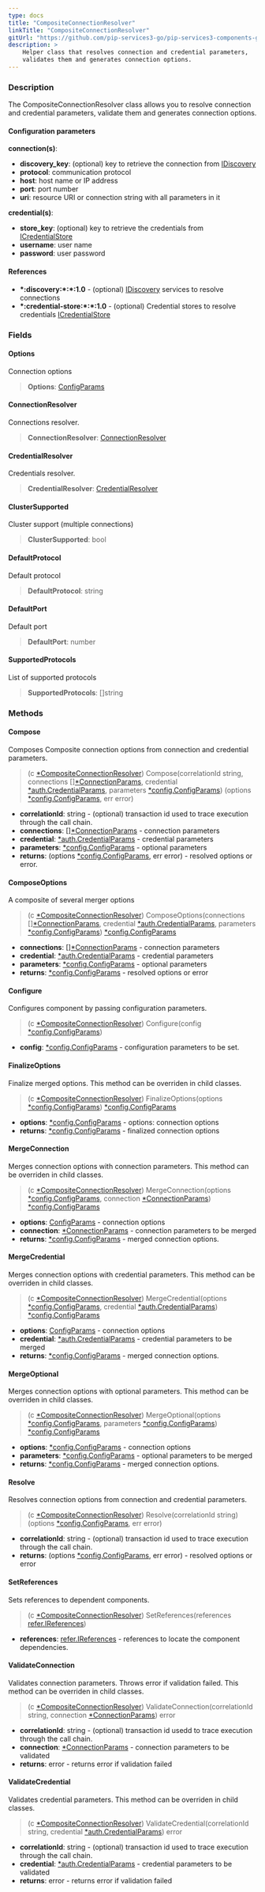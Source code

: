 ```yaml
---
type: docs
title: "CompositeConnectionResolver"
linkTitle: "CompositeConnectionResolver"
gitUrl: "https://github.com/pip-services3-go/pip-services3-components-go"
description: >
    Helper class that resolves connection and credential parameters,
    validates them and generates connection options.
---
```


### Description

The CompositeConnectionResolver class allows you to resolve connection and credential parameters, validate them and generates connection options.

#### Configuration parameters

**connection(s)**:
  - **discovery_key**: (optional) key to retrieve the connection from [IDiscovery](../idiscovery)
  - **protocol**: communication protocol
  - **host**: host name or IP address
  - **port**: port number
  - **uri**: resource URI or connection string with all parameters in it
  
**credential(s)**:
  - **store_key**: (optional) key to retrieve the credentials from [ICredentialStore](../../auth/icredential_store)
  - **username**: user name
  - **password**: user password

#### References
- **\*:discovery:\*:\*:1.0** - (optional) [IDiscovery](../idiscovery) services to resolve connections
- **\*:credential-store:\*:\*:1.0** - (optional) Credential stores to resolve credentials [ICredentialStore](../../auth/icredential_store)


### Fields

<span class="hide-title-link">

#### Options
Connection options
> **Options**: [ConfigParams](../../../commons/config/config_params)

#### ConnectionResolver
Connections resolver.
> **ConnectionResolver**: [ConnectionResolver](../connection_resolver)

#### CredentialResolver
Credentials resolver.
> **CredentialResolver**: [CredentialResolver](../../auth/credential_resolver)

#### ClusterSupported
Cluster support (multiple connections)
> **ClusterSupported**: bool

#### DefaultProtocol
Default protocol
> **DefaultProtocol**: string

#### DefaultPort
Default port
> **DefaultPort**: number

#### SupportedProtocols
List of supported protocols
> **SupportedProtocols**: []string


</span>

### Methods

#### Compose
Composes Composite connection options from connection and credential parameters.

> (c [*CompositeConnectionResolver]()) Compose(correlationId string, connections [][*ConnectionParams](../connection_params), credential [*auth.CredentialParams](../../auth/credential_params), parameters [*config.ConfigParams](../../../commons/config/config_params)) (options [*config.ConfigParams](../../../commons/config/config_params), err error)

- **correlationId**: string - (optional) transaction id used to trace execution through the call chain.
- **connections**: [][*ConnectionParams](../connection_params) - connection parameters
- **credential**: [*auth.CredentialParams](../../auth/credential_params) - credential parameters
- **parameters**: [*config.ConfigParams](../../../commons/config/config_params) - optional parameters
- **returns**: (options [*config.ConfigParams](../../../commons/config/config_params), err error) - resolved options or error.


#### ComposeOptions
A composite of several merger options

> (c [*CompositeConnectionResolver]()) ComposeOptions(connections [][*ConnectionParams](../connection_params), credential [*auth.CredentialParams](../../auth/credential_params), parameters [*config.ConfigParams](../../../commons/config/config_params)) [*config.ConfigParams](../../../commons/config/config_params)

- **connections**: [][*ConnectionParams](../connection_params) - connection parameters
- **credential**: [*auth.CredentialParams](../../auth/credential_params) - credential parameters
- **parameters**: [*config.ConfigParams](../../../commons/config/config_params) - optional parameters
- **returns**: [*config.ConfigParams](../../../commons/config/config_params) - resolved options or error


#### Configure
Configures component by passing configuration parameters.

> (c [*CompositeConnectionResolver]()) Configure(config [*config.ConfigParams](../../../commons/config/config_params))

- **config**: [*config.ConfigParams](../../../commons/config/config_params) - configuration parameters to be set.


#### FinalizeOptions
Finalize merged options.
This method can be overriden in child classes.

> (c [*CompositeConnectionResolver]()) FinalizeOptions(options [*config.ConfigParams](../../../commons/config/config_params)) [*config.ConfigParams](../../../commons/config/config_params)

- **options**: [*config.ConfigParams](../../../commons/config/config_params) - options: connection options
- **returns**: [*config.ConfigParams](../../../commons/config/config_params) - finalized connection options


#### MergeConnection
Merges connection options with connection parameters. 
This method can be overriden in child classes.

> (c [*CompositeConnectionResolver]()) MergeConnection(options [*config.ConfigParams](../../../commons/config/config_params), connection [*ConnectionParams](../connection_params)) [*config.ConfigParams](../../../commons/config/config_params)

- **options**: [ConfigParams](../../../commons/config/config_params) - connection options
- **connection**: [*ConnectionParams](../connection_params) - connection parameters to be merged
- **returns**: [*config.ConfigParams](../../../commons/config/config_params) - merged connection options.


#### MergeCredential
Merges connection options with credential parameters.
This method can be overriden in child classes.

> (c [*CompositeConnectionResolver]()) MergeCredential(options [*config.ConfigParams](../../../commons/config/config_params), credential [*auth.CredentialParams](../../auth/credential_params)) [*config.ConfigParams](../../../commons/config/config_params)

- **options**: [ConfigParams](../../../commons/config/config_params) - connection options
- **credential**: [*auth.CredentialParams](../../auth/credential_params) - credential parameters to be merged
- **returns**: [*config.ConfigParams](../../../commons/config/config_params) - merged connection options.


#### MergeOptional
Merges connection options with optional parameters.
This method can be overriden in child classes.

> (c [*CompositeConnectionResolver]()) MergeOptional(options [*config.ConfigParams](../../../commons/config/config_params), parameters [*config.ConfigParams](../../../commons/config/config_params)) [*config.ConfigParams](../../../commons/config/config_params)

- **options**: [*config.ConfigParams](../../../commons/config/config_params) - connection options
- **parameters**: [*config.ConfigParams](../../../commons/config/config_params) - optional parameters to be merged
- **returns**: [*config.ConfigParams](../../../commons/config/config_params) - merged connection options.


#### Resolve
Resolves connection options from connection and credential parameters.

> (c [*CompositeConnectionResolver]()) Resolve(correlationId string) (options [*config.ConfigParams](../../../commons/config/config_params), err error)

- **correlationId**: string - (optional) transaction id used to trace execution through the call chain.
- **returns**: (options [*config.ConfigParams](../../../commons/config/config_params), err error) - resolved options or error


#### SetReferences
Sets references to dependent components.

> (c [*CompositeConnectionResolver]()) SetReferences(references [refer.IReferences](../../../commons/refer/ireferences))

- **references**: [refer.IReferences](../../../commons/refer/ireferences) - references to locate the component dependencies.


#### ValidateConnection
Validates connection parameters. 
Throws error if validation failed.
This method can be overriden in child classes.

> (c [*CompositeConnectionResolver]()) ValidateConnection(correlationId string, connection [*ConnectionParams](../connection_params)) error

- **correlationId**: string - (optional) transaction id usedd to trace execution through the call chain.
- **connection**: [*ConnectionParams](../connection_params) - connection parameters to be validated
- **returns**: error - returns error if validation failed


#### ValidateCredential
Validates credential parameters.
This method can be overriden in child classes.

> (c [*CompositeConnectionResolver]()) ValidateCredential(correlationId string, credential [*auth.CredentialParams](../../auth/credential_params)) error

- **correlationId**: string - (optional) transaction id used to trace execution through the call chain.
- **credential**: [*auth.CredentialParams](../../auth/credential_params) - credential parameters to be validated
- **returns**: error - returns error if validation failed

